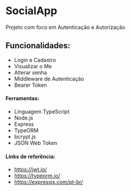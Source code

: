 # SocialApp
Projeto com foco em Autenticação e Autorização

## Funcionalidades: 
 - Login e Cadastro
 - Visualizar o Me
 - Alterar senha
 - Middleware de Autenticação
 - Bearer Token
 
 #### Ferramentas:
  - Linguagem TypeScript
  - Node.js
  - Express
  - TypeORM
  - bcrypt.js
  - JSON Web Token
  
 #### Links de referência:
  - https://jwt.io/
  - https://typeorm.io/
  - https://expressjs.com/pt-br/

  
  


  
  

  
